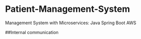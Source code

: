 # Patient-Management-System
Management System with Microservices: Java Spring Boot AWS

##Internal communication



